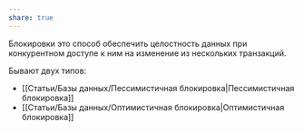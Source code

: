 ```yaml
---
share: true
---
```



Блокировки это способ обеспечить целостность данных при конкурентном доступе к ним на изменение из нескольких транзакций.

Бывают двух типов:
- [[Статьи/Базы данных/Пессимистичная блокировка|Пессимистичная блокировка]] 
- [[Статьи/Базы данных/Оптимистичная блокировка|Оптимистичная блокировка]] 